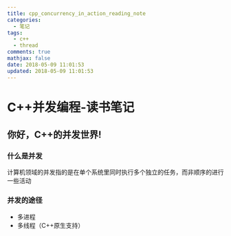 ```yaml
---
title: cpp_concurrency_in_action_reading_note
categories:
  - 笔记
tags:
  - c++
  - thread
comments: true
mathjax: false
date: 2018-05-09 11:01:53
updated: 2018-05-09 11:01:53
---
```


# C++并发编程-读书笔记

## 你好，C++的并发世界!

### 什么是并发
计算机领域的并发指的是在单个系统里同时执行多个独立的任务，而非顺序的进行一些活动

### 并发的途径
- 多进程
- 多线程（C++原生支持）



